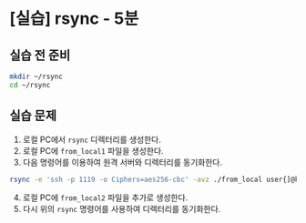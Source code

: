 # [실습] rsync - 5분

## 실습 전 준비

```bash
mkdir ~/rsync
cd ~/rsync
```


## 실습 문제

1. 로컬 PC에서 `rsync` 디렉터리를 생성한다.
2. 로컬 PC에 `from_local1` 파일을 생성한다.
3. 다음 명령어를 이용하여 원격 서버와 디렉터리를 동기화한다.

```bash
rsync -e 'ssh -p 1119 -o Ciphers=aes256-cbc' -avz ./from_local user{]@koreabio.limeops.co.kr:/BiO/Access/home/user31/rsync
```

4. 로컬 PC에 `from_local2` 파일을 추가로 생성한다.
5. 다시 위의 `rsync` 명령어를 사용하여 디렉터리를 동기화한다.